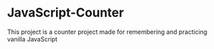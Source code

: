# JavaScript-Counter
This project is a counter project made for remembering and practicing vanilla JavaScript
